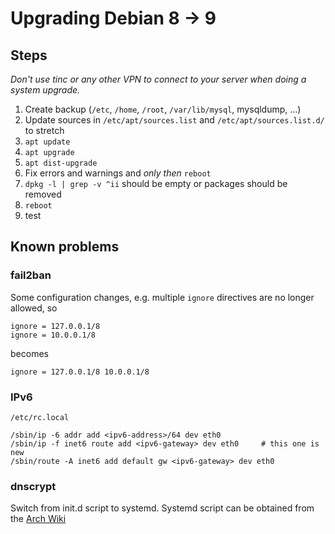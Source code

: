 # Upgrading Debian 8 -> 9

## Steps

_Don't use tinc or any other VPN to connect to your server when doing a system upgrade._

1. Create backup (`/etc`, `/home`, `/root`, `/var/lib/mysql`, mysqldump, ...)
2. Update sources in `/etc/apt/sources.list` and `/etc/apt/sources.list.d/` to stretch
3. `apt update`
4. `apt upgrade`
5. `apt dist-upgrade`
6. Fix errors and warnings and _only then_ `reboot`
7. `dpkg -l | grep -v ^ii` should be empty or packages should be removed
8. `reboot`
9. test

## Known problems

### fail2ban

Some configuration changes, e.g. multiple `ignore` directives are no longer allowed, so

```
ignore = 127.0.0.1/8
ignore = 10.0.0.1/8
```

becomes

```
ignore = 127.0.0.1/8 10.0.0.1/8
```

### IPv6

`/etc/rc.local`

```
/sbin/ip -6 addr add <ipv6-address>/64 dev eth0
/sbin/ip -f inet6 route add <ipv6-gateway> dev eth0		# this one is new
/sbin/route -A inet6 add default gw <ipv6-gateway> dev eth0
```

### dnscrypt

Switch from init.d script to systemd. Systemd script can be obtained from the [Arch
Wiki](https://wiki.archlinux.org/index.php/DNSCrypt)
